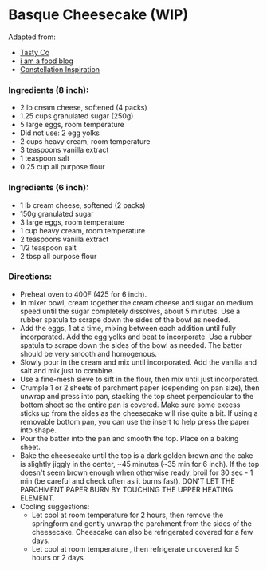 Basque Cheesecake (WIP)
============================
Adapted from:
* [Tasty Co](https://tasty.co/recipe/classic-basque-cheesecake)
* [i am a food blog](https://iamafoodblog.com/basque-cheesecake/)
* [Constellation Inspiration](https://constellationinspiration.com/2022/04/matcha-neapolitan-basque-cheesecake.html)

### Ingredients (8 inch):
* 2 lb cream cheese, softened (4 packs)
* 1.25 cups granulated sugar (250g)
* 5 large eggs, room temperature
* Did not use: 2 egg yolks
* 2 cups heavy cream, room temperature
* 3 teaspoons vanilla extract
* 1 teaspoon salt
* 0.25 cup all purpose flour

### Ingredients (6 inch):
* 1 lb cream cheese, softened (2 packs)
* 150g granulated sugar
* 3 large eggs, room temperature
* 1 cup heavy cream, room temperature
* 2 teaspoons vanilla extract
* 1/2 teaspoon salt
* 2 tbsp all purpose flour

### Directions:
* Preheat oven to 400F (425 for 6 inch).
* In mixer bowl, cream together the cream cheese and sugar on medium speed until the sugar completely dissolves, about 5 minutes. Use a rubber spatula to scrape down the sides of the bowl as needed.
* Add the eggs, 1 at a time, mixing between each addition until fully incorporated. Add the egg yolks and beat to incorporate. Use a rubber spatula to scrape down the sides of the bowl as needed. The batter should be very smooth and homogenous.
* Slowly pour in the cream and mix until incorporated. Add the vanilla and salt and mix just to combine.
* Use a fine-mesh sieve to sift in the flour, then mix until just incorporated.
* Crumple 1 or 2 sheets of parchment paper (depending on pan size), then unwrap and press into pan, stacking the top sheet perpendicular to the bottom sheet so the entire pan is covered. Make sure some excess sticks up from the sides as the cheesecake will rise quite a bit. If using a removable bottom pan, you can use the insert to help press the paper into shape.
* Pour the batter into the pan and smooth the top. Place on a baking sheet.
* Bake the cheesecake until the top is a dark golden brown and the cake is slightly jiggly in the center, ~45 minutes (~35 min for 6 inch). If the top doesn't seem brown enough when otherwise ready, broil for 30 sec - 1 min (be careful and check often as it burns fast). DON'T LET THE PARCHMENT PAPER BURN BY TOUCHING THE UPPER HEATING ELEMENT.
* Cooling suggestions:
    * Let cool at room temperature for 2 hours, then remove the springform and gently unwrap the parchment from the sides of the cheesecake. Cheescake can also be refrigerated covered for a few days.
    * Let cool at room temperature , then refrigerate uncovered for 5 hours or 2 days
